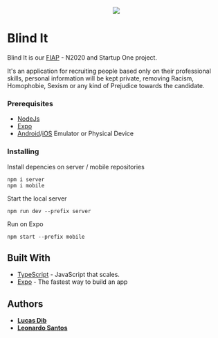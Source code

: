 <p align="center">
  <img src="https://github.com/LucasDibz/Blind_It/blob/master/logo.png?raw=true">
</p>

# Blind It

Blind It is our [FIAP](https://www.fiap.com.br/) - N2020 and Startup One project.

It's an application for recruiting people based only on their professional skills, personal information will be kept private, removing Racism, Homophobie, Sexism or any kind of Prejudice towards the candidate.

### Prerequisites

* [NodeJs](https://nodejs.org/)
* [Expo](https://expo.io/)
* [Android](https://developer.android.com/studio)/[iOS](https://developer.apple.com/xcode/) Emulator or Physical Device


### Installing

Install depencies on server / mobile repositories
```
npm i server
npm i mobile
```

Start the local server

```
npm run dev --prefix server
```

Run on Expo

```
npm start --prefix mobile
```


## Built With

* [TypeScript](https://www.typescriptlang.org/) - JavaScript that scales. 
* [Expo](https://expo.io/) - The fastest way to build an app


## Authors

* **[Lucas Dib](https://github.com/LucasDibz)**
* **[Leonardo Santos](https://github.com/Leonnard19)**
